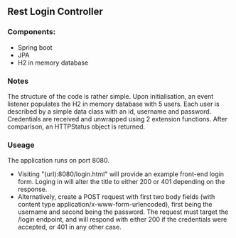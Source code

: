 ## Rest Login Controller
### Components:
- Spring boot
- JPA
- H2 in memory database

### Notes
The structure of the code is rather simple. Upon initialisation, an event listener populates the H2 in memory database with 5 users. Each user is described by a simple data class with an id, username and password.
Credentials are received and unwrapped using 2 extension functions.
After comparison, an HTTPStatus object is returned.

### Useage
The application runs on port 8080. 

* Visiting "(url):8080/login.html" will provide an example front-end login form. Loging in will alter the title to either 200 or 401 depending on the response.
* Alternatively, create a POST request with first two body fields (with content type application/x-www-form-urlencoded), first being the username and second being the password.  The request must target the /login endpoint, and will respond with either 200 if the credentials were accepted, or 401 in any other case.
